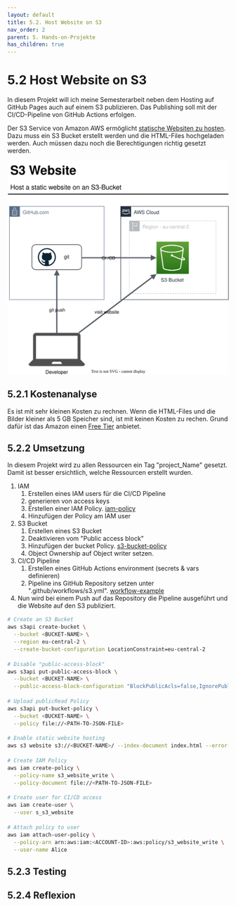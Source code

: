 ```yaml
---
layout: default
title: 5.2. Host Website on S3
nav_order: 2
parent: 5. Hands-on-Projekte
has_children: true
---
```


# 5.2 Host Website on S3

In diesem Projekt will ich meine Semesterarbeit neben dem Hosting auf GitHub Pages auch auf einem S3 publizieren. Das Publishing soll mit der CI/CD-Pipeline von GitHub Actions erfolgen.

Der S3 Service von Amazon AWS ermöglicht [statische Websiten zu hosten](https://docs.aws.amazon.com/AmazonS3/latest/userguide/WebsiteHosting.html). Dazu muss ein S3 Bucket erstellt werden und die HTML-Files hochgeladen werden. Auch müssen dazu noch die Berechtigungen richtig gesetzt werden.

![2023_S3_Website](../../ressources/images/2023_s3_website.svg)

## 5.2.1 Kostenanalyse

Es ist mit sehr kleinen Kosten zu rechnen. Wenn die HTML-Files und die Bilder kleiner als 5 GB Speicher sind, ist mit keinen Kosten zu rechen. Grund dafür ist das Amazon einen [Free Tier](https://aws.amazon.com/free) anbietet.

## 5.2.2 Umsetzung

In diesem Projekt wird zu allen Ressourcen ein Tag "project_Name" gesetzt. Damit ist besser ersichtlich, welche Ressourcen erstellt wurden.

1. IAM
    1. Erstellen eines IAM users für die CI/CD Pipeline
    2. generieren von access keys
    3. Erstellen einer IAM Policy. [iam-policy](../../ressources/artifacts/s3_website/s3_iam_policy_write.json)
    4. Hinzufügen der Policy am IAM user
2. S3 Bucket
    1. Erstellen eines S3 Bucket
    2. Deaktivieren vom "Public access block"
    3. Hinzufügen der bucket Policy. [s3-bucket-policy](../../ressources/artifacts/s3_website/s3_bucket_policy.json)
    4. Object Ownership auf Object writer setzen.
3. CI/CD Pipeline
    1. Erstellen eines GitHub Actions environment (secrets & vars definieren)
    2. Pipeline ins GitHub Repository setzen unter ".github/workflows/s3.yml". [workflow-example](../../ressources/artifacts/s3_website/s3.yml)
4. Nun wird bei einem Push auf das Repository die Pipeline ausgeführt und die Website auf den S3 publiziert.

```bash
# Create an S3 Bucket
aws s3api create-bucket \
  --bucket <BUCKET-NAME> \
  --region eu-central-2 \
  --create-bucket-configuration LocationConstraint=eu-central-2

# Disable "public-access-block"
aws s3api put-public-access-block \
  --bucket <BUCKET-NAME> \
  --public-access-block-configuration "BlockPublicAcls=false,IgnorePublicAcls=false,BlockPublicPolicy=false,RestrictPublicBuckets=false"

# Upload publicRead Policy
aws s3api put-bucket-policy \
  --bucket <BUCKET-NAME> \
  --policy file://<PATH-TO-JSON-FILE>

# Enable static website hosting
aws s3 website s3://<BUCKET-NAME>/ --index-document index.html --error-document error.html

# Create IAM Policy
aws iam create-policy \
  --policy-name s3_website_write \
  --policy-document file://<PATH-TO-JSON-FILE>
  
# Create user for CI/CD access
aws iam create-user \
  --user s_s3_website
  
# Attach policy to user
aws iam attach-user-policy \
  --policy-arn arn:aws:iam:<ACCOUNT-ID>:aws:policy/s3_website_write \
  --user-name Alice
```

## 5.2.3 Testing

## 5.2.4 Reflexion
